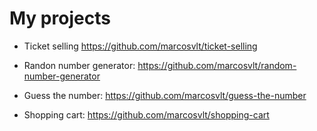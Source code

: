 # My projects


- Ticket selling
https://github.com/marcosvlt/ticket-selling

- Randon number generator:
https://github.com/marcosvlt/random-number-generator

- Guess the number:
https://github.com/marcosvlt/guess-the-number

- Shopping cart:
https://github.com/marcosvlt/shopping-cart
